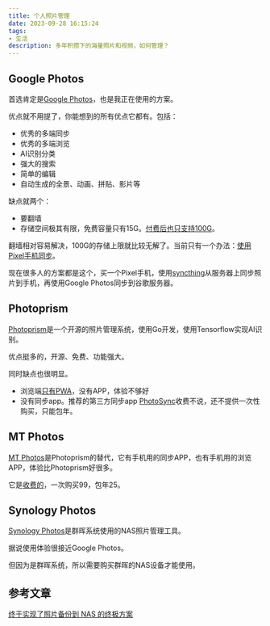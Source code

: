 ```yaml
---
title: 个人照片管理
date: 2023-09-28 16:15:24
tags:
- 生活
description: 多年积攒下的海量照片和视频，如何管理？
---
```

## Google Photos
首选肯定是[Google Photos](https://photos.google.com/)，也是我正在使用的方案。

优点就不用提了，你能想到的所有优点它都有。包括：
- 优秀的多端同步
- 优秀的多端浏览
- AI识别分类
- 强大的搜索
- 简单的编辑
- 自动生成的全景、动画、拼贴、影片等

缺点就两个：
- 要翻墙
- 存储空间极其有限，免费容量只有15G。[付费后也只支持100G](https://support.google.com/drive/answer/2375123)。

翻墙相对容易解决，100G的存储上限就比较无解了。当前只有一个办法：[使用Pixel手机同步](https://support.google.com/photos/answer/6220791?co=GENIE.Platform%3DAndroid&oco=1)。

现在很多人的方案都是这个，买一个Pixel手机，使用[syncthing](https://syncthing.net/)从服务器上同步照片到手机，再使用Google Photos同步到谷歌服务器。

## Photoprism
[Photoprism](https://photoprism.org/)是一个开源的照片管理系统，使用Go开发，使用Tensorflow实现AI识别。

优点挺多的，开源、免费、功能强大。

同时缺点也很明显。
- 浏览端[只有PWA](https://docs.photoprism.app/user-guide/pwa/)，没有APP，体验不够好
- 没有同步app。推荐的第三方同步app [PhotoSync](https://www.photosync-app.com/home)收费不说，还不提供一次性购买，只能包年。

## MT Photos
[MT Photos](https://mtmt.tech/)是Photoprism的替代，它有手机用的同步APP，也有手机用的浏览APP，体验比Photoprism好很多。

它是[收费的](https://auth.mtmt.tech/buy)，一次购买99，包年25。

## Synology Photos
[Synology Photos](https://www.synology.com/zh-tw/dsm/feature/photos)是群晖系统使用的NAS照片管理工具。

据说使用体验很接近Google Photos。

但因为是群晖系统，所以需要购买群晖的NAS设备才能使用。

## 参考文章

[终于实现了照片备份到 NAS 的终极方案](https://www.v2ex.com/t/971308)
